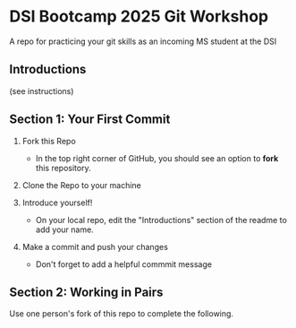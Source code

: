 # DSI Bootcamp 2025 Git Workshop
A repo for practicing your git skills as an incoming MS student at the DSI

## Introductions

(see instructions)

## Section 1: Your First Commit

1. Fork this Repo
   - In the top right corner of GitHub, you should see an option to **fork** this repository.

2. Clone the Repo to your machine
  
3. Introduce yourself!
   - On your local repo, edit the "Introductions" section of the readme to add your name.

4. Make a commit and push your changes
   - Don't forget to add a helpful commmit message
  

## Section 2: Working in Pairs

Use one person's fork of this repo to complete the following.

